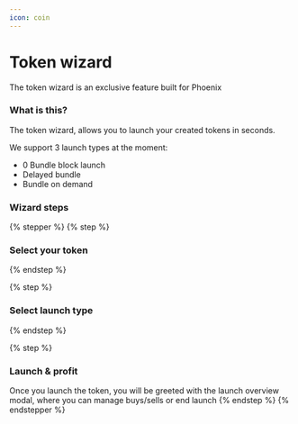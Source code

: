 ```yaml
---
icon: coin
---
```


# Token wizard

The token wizard is an exclusive feature built for Phoenix

### What is this?

The token wizard, allows you to launch your created tokens in seconds.

We support 3 launch types at the moment:

* 0 Bundle block launch
* Delayed bundle
* Bundle on demand

### Wizard steps

{% stepper %}
{% step %}
### Select your token
{% endstep %}

{% step %}
### Select launch type&#x20;
{% endstep %}

{% step %}
### Launch & profit

Once you launch the token, you will be greeted with the launch overview modal, where you can manage buys/sells or end launch
{% endstep %}
{% endstepper %}

